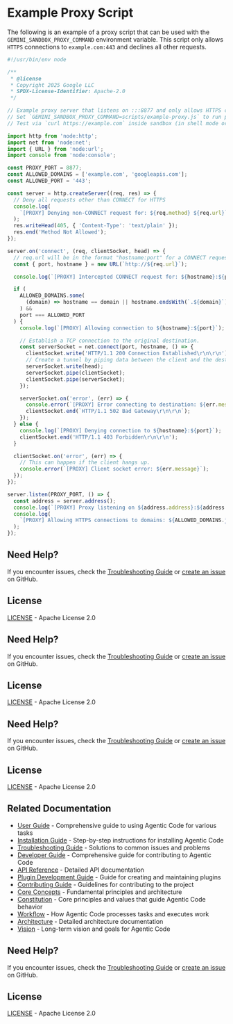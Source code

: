 # Example Proxy Script

The following is an example of a proxy script that can be used with the `GEMINI_SANDBOX_PROXY_COMMAND` environment variable. This script only allows `HTTPS` connections to `example.com:443` and declines all other requests.

```javascript
#!/usr/bin/env node

/**
 * @license
 * Copyright 2025 Google LLC
 * SPDX-License-Identifier: Apache-2.0
 */

// Example proxy server that listens on :::8877 and only allows HTTPS connections to example.com.
// Set `GEMINI_SANDBOX_PROXY_COMMAND=scripts/example-proxy.js` to run proxy alongside sandbox
// Test via `curl https://example.com` inside sandbox (in shell mode or via shell tool)

import http from 'node:http';
import net from 'node:net';
import { URL } from 'node:url';
import console from 'node:console';

const PROXY_PORT = 8877;
const ALLOWED_DOMAINS = ['example.com', 'googleapis.com'];
const ALLOWED_PORT = '443';

const server = http.createServer((req, res) => {
  // Deny all requests other than CONNECT for HTTPS
  console.log(
    `[PROXY] Denying non-CONNECT request for: ${req.method} ${req.url}`,
  );
  res.writeHead(405, { 'Content-Type': 'text/plain' });
  res.end('Method Not Allowed');
});

server.on('connect', (req, clientSocket, head) => {
  // req.url will be in the format "hostname:port" for a CONNECT request.
  const { port, hostname } = new URL(`http://${req.url}`);

  console.log(`[PROXY] Intercepted CONNECT request for: ${hostname}:${port}`);

  if (
    ALLOWED_DOMAINS.some(
      (domain) => hostname == domain || hostname.endsWith(`.${domain}`),
    ) &&
    port === ALLOWED_PORT
  ) {
    console.log(`[PROXY] Allowing connection to ${hostname}:${port}`);

    // Establish a TCP connection to the original destination.
    const serverSocket = net.connect(port, hostname, () => {
      clientSocket.write('HTTP/1.1 200 Connection Established\r\n\r\n');
      // Create a tunnel by piping data between the client and the destination server.
      serverSocket.write(head);
      serverSocket.pipe(clientSocket);
      clientSocket.pipe(serverSocket);
    });

    serverSocket.on('error', (err) => {
      console.error(`[PROXY] Error connecting to destination: ${err.message}`);
      clientSocket.end(`HTTP/1.1 502 Bad Gateway\r\n\r\n`);
    });
  } else {
    console.log(`[PROXY] Denying connection to ${hostname}:${port}`);
    clientSocket.end('HTTP/1.1 403 Forbidden\r\n\r\n');
  }

  clientSocket.on('error', (err) => {
    // This can happen if the client hangs up.
    console.error(`[PROXY] Client socket error: ${err.message}`);
  });
});

server.listen(PROXY_PORT, () => {
  const address = server.address();
  console.log(`[PROXY] Proxy listening on ${address.address}:${address.port}`);
  console.log(
    `[PROXY] Allowing HTTPS connections to domains: ${ALLOWED_DOMAINS.join(', ')}`,
  );
});
```



## Need Help?

If you encounter issues, check the [Troubleshooting Guide](../user/troubleshooting.md) or [create an issue](https://github.com/lfgranja/agentic-code/issues) on GitHub.

## License

[LICENSE](../../LICENSE) - Apache License 2.0


## Need Help?

If you encounter issues, check the [Troubleshooting Guide](../user/troubleshooting.md) or [create an issue](https://github.com/lfgranja/agentic-code/issues) on GitHub.

## License

[LICENSE](../../LICENSE) - Apache License 2.0


## Need Help?

If you encounter issues, check the [Troubleshooting Guide](../user/troubleshooting.md) or [create an issue](https://github.com/lfgranja/agentic-code/issues) on GitHub.

## License

[LICENSE](../../LICENSE) - Apache License 2.0

## Related Documentation

- [User Guide](../user/user-guide.md) - Comprehensive guide to using Agentic Code for various tasks
- [Installation Guide](../user/installation.md) - Step-by-step instructions for installing Agentic Code
- [Troubleshooting Guide](../user/troubleshooting.md) - Solutions to common issues and problems
- [Developer Guide](../developer/development-guide.md) - Comprehensive guide for contributing to Agentic Code
- [API Reference](../developer/api-reference.md) - Detailed API documentation
- [Plugin Development Guide](../developer/plugin-development.md) - Guide for creating and maintaining plugins
- [Contributing Guide](../developer/contributing.md) - Guidelines for contributing to the project
- [Core Concepts](../agentic/README.md) - Fundamental principles and architecture
- [Constitution](../agentic/constitution.md) - Core principles and values that guide Agentic Code behavior
- [Workflow](../agentic/workflow.md) - How Agentic Code processes tasks and executes work
- [Architecture](../agentic/architecture.md) - Detailed architecture documentation
- [Vision](../agentic/vision.md) - Long-term vision and goals for Agentic Code

## Need Help?

If you encounter issues, check the [Troubleshooting Guide](../user/troubleshooting.md) or [create an issue](https://github.com/lfgranja/agentic-code/issues) on GitHub.

## License

[LICENSE](../../LICENSE) - Apache License 2.0
